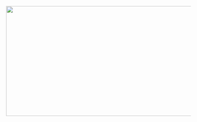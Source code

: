 <a href="https://www.gitanimals.org/en_US?utm_medium=image&utm_source=01150104&utm_content=farm">
<img
  src="https://render.gitanimals.org/farms/01150104"
  width="600"
  height="300"
/>
</a>
<!--
**01150104/01150104** is a ✨ _special_ ✨ repository because its `README.md` (this file) appears on your GitHub profile.

Here are some ideas to get you started:

- 🔭 I’m currently working on ...
- 🌱 I’m currently learning ...
- 👯 I’m looking to collaborate on ...
- 🤔 I’m looking for help with ...
- 💬 Ask me about ...
- 📫 How to reach me: ...
- 😄 Pronouns: ...
- ⚡ Fun fact: ...
-->
